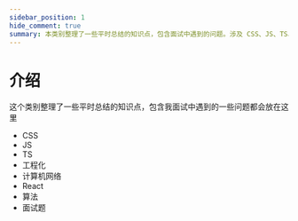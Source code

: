 ```yaml
---
sidebar_position: 1
hide_comment: true
summary: 本类别整理了一些平时总结的知识点，包含面试中遇到的问题。涉及 CSS、JS、TS、工程化、计算机网络、React、算法和面试题等方面。
---
```


# 介绍

这个类别整理了一些平时总结的知识点，包含我面试中遇到的一些问题都会放在这里

- CSS
- JS
- TS
- 工程化
- 计算机网络
- React
- 算法
- 面试题
